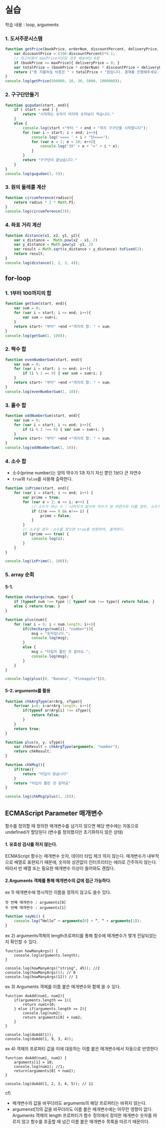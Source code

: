 # 실습
학습 내용 : loop, arguments

### 1. 도서주문시스템
```javascript
function getPrice(bookPrice, orderNum, discountPercent, deliveryPrice, maxPrice){
    var discountPrice = (100-discountPercent)*0.1;
    // 최고비용이 maxPrice이상일 경우 배송비는 0원
    if (bookPrice >= maxPrice){ deliveryPrice = 0; }
    var totalPrice = (bookPrice * orderNum) * discountPrice + deliveryPrice;
    return ("총 지불하실 비용은 " + totalPrice + "원입니다. 결제를 진행해주세요.");
}
console.log(getPrice(500000, 10, 30, 5000, 1000000));
```


### 2. 구구단만들기
```javascript
function gugudan(start, end){
    if ( start > end ) {
        return "시작하는 숫자가 마지막 숫자보다 작습니다."
    }
    else {
        console.log(start +"부터 " + end + "까지 구구단을 시작합니다");
        for (var i = start; i < end; i++){
            console.log('==== ' + i + "단====");
            for (var e = 1; e < 10; e++){
                console.log("3X" + e + "=" + i * e);
            } 
        }
        return "구구단이 끝났습니다."
    }
}
console.log(gugudan(3, 5));
```

### 3. 원의 둘레를 계산
```javascript
function circumference(radius){
    return radius * 2 * Math.PI;
}
console.log(circumference(3));
```

### 4. 좌표 거리 계산
```javascript
function distance(x1, x2, y1, y2){
    var x_distance =  Math.pow(x2 - x1, 2)
    var y_distance = Math.pow(y2 -y1, 2)
    var result = Math.sqrt(x_distance + y_distance).toFixed(2);
    return result;
}
console.log(distance(1, 2, 3, 4));
```

## for-loop
### 1. 1부터 100까지의 합
```javascript
function getSum(start, end){
    var sum = 0;
    for (var i = start; i <= end; i++){
        var sum = sum+i;
    }
    return start+ "부터" +end +"까지의 합: " + sum;
}
console.log(getSum(1, 100));
```

### 2. 짝수 합
```javascript
function evenNumberSum(start, end){
    var sum = 0;
    for (var i = start; i <= end; i++){
        if (i % 2 == 0) { var sum = sum+i; }
    }
    return start+ "부터" +end +"까지의 합: " + sum;
}
console.log(evenNumberSum(1, 10));
```

### 3. 홀수 합
```javascript
function oddNumberSum(start, end){
    var sum = 0;
    for (var i = start; i <= end; i++){
        if (i % 2 !== 0) { var sum = sum+i; }
    }
    return start+ "부터" +end +"까지의 합: " + sum;
}
console.log(oddNumberSum(1, 10));
```

### 4. 소수 합
* 소수(prime number)는 양의 약수가 1과 자기 자신 뿐인 1보다 큰 자연수 
* `true`와 `false`를 사용해 출력한다.

```javascript
function isPrime(start, end){
    for (var i = start; i <= end; i++) {
        var prime = true;
        for (var e = 2; e <= i; e++) {
            // 소수가 아닌 수 : 나머지가 없으며 약수가 원 자연수와 다를 경우, 소수가 아니며 false를 반환한다.   
            if (i%e === 0 && e!== i) {
                prime = false;
            }
        }
        // 소수일 경우 :소수를 찾으면 true를 반환하여, 출력한다.
        if (prime === true) {
            console.log(i);
        }
    }
}

console.log(isPrime(1, 100));
```

### 5. array 순회 
#### 5-1.

```javascript
function checkargs(num, type) {
    if (typeof num !== type || typeof num !== type){ return false; }
    else { return true; }
}

function plus(num){
    for (var i = 0; i < num.length; i++){
        if(checkargs(num[i], "number")){
            msg = "숫자입니다.";
            console.log(msg);
        }
        else {
            msg = "타입이 틀린 것 같아요.";
            console.log(msg);
        }
    } 
}

console.log(plus([0, "Banana", "Pineapple"]));
```

#### 5-2. arguments를 활용
```javascript
function chkArgType(arrArg, sType){
	for(var i=0; i<arrArg.length; i++){
		if(typeof arrArg[i] !== sType){
            return false;
		}
	}
	return true;
}

function plus(x, y, sType){
	var chkResult = chkArgType(arguments, "number");
	return chkResult;
}

function chkMsg(){
    if(true){
        return "타입이 맞습니다"
    }
    return "타입이 틀린 것 같아요"
}

console.log(chkMsg(plus(1, 2)));
```
## ECMAScript Parameter 매개변수
함수를 정의할 때 정의한 매개변수를 넘기지 않으면 해당 변수에는 자동으로 undefined가 할당된다 (변수를 정의했지만 초기화하지 않은 상태)

#### 1. 유효성 검사를 하지 않는다.
ECMAScript 함수는 매개변수 숫자, 데이터 타입 체크 하지 않는다.
매개변수가 내부적으로 배열로 표현되기 때문에, 숫자와 상관없이 인터프리터는 에러로 간주하지 않는다. 
따라서 빈 배열 또는 필요한 매개변수 이상이 들어와도 괜찮다.

#### 2.Arguments 객체를 통해 매개변수의 값에 접근 가능하다.
ex 1) 매개변수에 명시적인 이름을 정하지 않고도 쓸수 있다.
```
첫 번째 매개변수 : arguments[0]
두 번째 매개변수 : arguments[1]
```
```javascript
function sayHi() {
	console.log(“Hello” + arguments[0] + “, “ + arguments[1]);
}
```
ex 2) arguments객체의 length프로퍼티를 통해 함수에 매개변수가 몇개 전달되었는지 확인할 수 있다.
```
function howManyArgs() {
    console.log(arguments.length);
}

console.log(howManyArgs("string", 45)); //2
console.log(howManyArgs()); // 0
console.log(howManyArgs(12)) // 1
```

ex 3) Arguments 객체를 이름 붙은 매개변수와 함께 쓸 수 있다.
```
function doAdd(num1, num2){
    if(arguments.length == 1){
        return num1+10;
    } else if(arguments.length >= 2){
        console.log(num2);
        return arguments[0] + num2;
    }
}

console.log(doAdd(1));
console.log(doAdd(1, 9, 3, 4));
```
ex 4) 객체의 프로퍼티 값을 이에 대응하는 이름 붙은 매개변수에서 자동으로 반영한다
```
function doAdd(num1, num2) {
    arguments[1] = 10;
    console.log(num1); //1; 
    return(arguments[0] + num2);
}

console.log(doAdd(1, 2, 3, 4, 5)); // 11
```
cf) 
* 매개변수의 값을 바꾸더라도 arguments의 해당 프로퍼티는 바뀌지 않는다. 
* argumenst[1]의 값을 바꾸더라도 이름 붙은 매개변수에는 아무런 영향이 없다. Arguments 객체의 length 프로퍼티가 함수 정의에서 정의한 매개변수 숫자를 따르지 않고 함수를 호출할 때 넘긴 이름 붙은 매개변수 목록을 따르기 때문이다.
